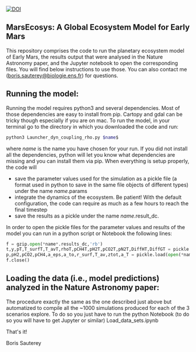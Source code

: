 [![DOI](https://zenodo.org/badge/518750122.svg)](https://zenodo.org/badge/latestdoi/518750122)



## MarsEcosys: A Global Ecosystem Model for Early Mars

This repository comprises the code to run the planetary ecosystem model of Early Mars, the results output that were analysed in the Nature Astronomy paper, and the Jupyter notebook to open the corresponding files. You will find below instructions to use those. You can also contact me (boris.sauterey@biologie.ens.fr) for questions.

## Running the model:

Running the model requires python3 and several dependencies. Most of those dependencies are easy to install from pip. Cartopy and gdal can be tricky though especially if you are on mac. To run the model, in your terminal go to the directory in which you downloaded the code and run:

```bash
python3 Launcher_dyn_coupling_rho.py $name$
```

where *name* is the name you have chosen for your run. If you did not install all the dependencies, python will let you know what dependencies are missing and you can install them via pip. When everything is setup properly, the code will 

- save the parameter values used for the simulation as a pickle file (a format used in python to save in the same file objects of different types) under the name *name*.params
- integrate the dynamics of the ecosystem. Be patient! With the default configuration, the code can require as much as a few hours to reach the final timestep
- save the results as a pickle under the name *name*.result_dc.

In order to open the pickle files for the parameter values and results of the model you can run in a python script or Notebook the following lines:

```python
f = gzip.open(*name*.results_dc,'rb') 
t,y,pT,T_surfT,T_avT,rhoT,pCH4T,pH2T,pCO2T,pN2T,DiffHT,DiffGT = pickle.load(f)
p,pH2,pCO2,pCH4,a_eps,a_to,r_surf,T_av,ztot,a_T = pickle.load(open(*name*.params,'rb'))
f.close()
```

## Loading the data (i.e., model predictions) analyzed in the Nature Astronomy paper:

The procedure exactly the same as the one described just above but automatized to compile all the ~1000 simulations produced for each of the 3 scenarios explore. To do so you just have to run the python Notebook (to do so you will have to get Jupyter or similar) Load_data_sets.ipynb

That's it!

Boris Sauterey

